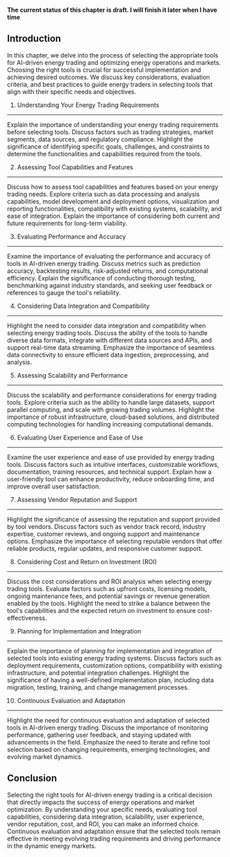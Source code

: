 **The current status of this chapter is draft. I will finish it later when I have time**

Introduction
------------

In this chapter, we delve into the process of selecting the appropriate tools for AI-driven energy trading and optimizing energy operations and markets. Choosing the right tools is crucial for successful implementation and achieving desired outcomes. We discuss key considerations, evaluation criteria, and best practices to guide energy traders in selecting tools that align with their specific needs and objectives.

1. Understanding Your Energy Trading Requirements
-------------------------------------------------

Explain the importance of understanding your energy trading requirements before selecting tools. Discuss factors such as trading strategies, market segments, data sources, and regulatory compliance. Highlight the significance of identifying specific goals, challenges, and constraints to determine the functionalities and capabilities required from the tools.

2. Assessing Tool Capabilities and Features
-------------------------------------------

Discuss how to assess tool capabilities and features based on your energy trading needs. Explore criteria such as data processing and analysis capabilities, model development and deployment options, visualization and reporting functionalities, compatibility with existing systems, scalability, and ease of integration. Explain the importance of considering both current and future requirements for long-term viability.

3. Evaluating Performance and Accuracy
--------------------------------------

Examine the importance of evaluating the performance and accuracy of tools in AI-driven energy trading. Discuss metrics such as prediction accuracy, backtesting results, risk-adjusted returns, and computational efficiency. Explain the significance of conducting thorough testing, benchmarking against industry standards, and seeking user feedback or references to gauge the tool's reliability.

4. Considering Data Integration and Compatibility
-------------------------------------------------

Highlight the need to consider data integration and compatibility when selecting energy trading tools. Discuss the ability of the tools to handle diverse data formats, integrate with different data sources and APIs, and support real-time data streaming. Emphasize the importance of seamless data connectivity to ensure efficient data ingestion, preprocessing, and analysis.

5. Assessing Scalability and Performance
----------------------------------------

Discuss the scalability and performance considerations for energy trading tools. Explore criteria such as the ability to handle large datasets, support parallel computing, and scale with growing trading volumes. Highlight the importance of robust infrastructure, cloud-based solutions, and distributed computing technologies for handling increasing computational demands.

6. Evaluating User Experience and Ease of Use
---------------------------------------------

Examine the user experience and ease of use provided by energy trading tools. Discuss factors such as intuitive interfaces, customizable workflows, documentation, training resources, and technical support. Explain how a user-friendly tool can enhance productivity, reduce onboarding time, and improve overall user satisfaction.

7. Assessing Vendor Reputation and Support
------------------------------------------

Highlight the significance of assessing the reputation and support provided by tool vendors. Discuss factors such as vendor track record, industry expertise, customer reviews, and ongoing support and maintenance options. Emphasize the importance of selecting reputable vendors that offer reliable products, regular updates, and responsive customer support.

8. Considering Cost and Return on Investment (ROI)
--------------------------------------------------

Discuss the cost considerations and ROI analysis when selecting energy trading tools. Evaluate factors such as upfront costs, licensing models, ongoing maintenance fees, and potential savings or revenue generation enabled by the tools. Highlight the need to strike a balance between the tool's capabilities and the expected return on investment to ensure cost-effectiveness.

9. Planning for Implementation and Integration
----------------------------------------------

Explain the importance of planning for implementation and integration of selected tools into existing energy trading systems. Discuss factors such as deployment requirements, customization options, compatibility with existing infrastructure, and potential integration challenges. Highlight the significance of having a well-defined implementation plan, including data migration, testing, training, and change management processes.

10. Continuous Evaluation and Adaptation
----------------------------------------

Highlight the need for continuous evaluation and adaptation of selected tools in AI-driven energy trading. Discuss the importance of monitoring performance, gathering user feedback, and staying updated with advancements in the field. Emphasize the need to iterate and refine tool selection based on changing requirements, emerging technologies, and evolving market dynamics.

Conclusion
----------

Selecting the right tools for AI-driven energy trading is a critical decision that directly impacts the success of energy operations and market optimization. By understanding your specific needs, evaluating tool capabilities, considering data integration, scalability, user experience, vendor reputation, cost, and ROI, you can make an informed choice. Continuous evaluation and adaptation ensure that the selected tools remain effective in meeting evolving trading requirements and driving performance in the dynamic energy markets.
